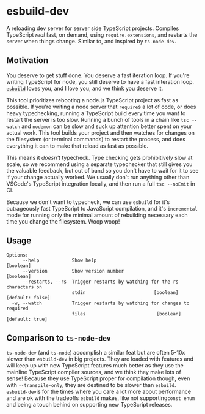 # esbuild-dev

A reloading dev server for server side TypeScript projects. Compiles TypeScript _real_ fast, on demand, using `require.extensions`, and restarts the server when things change. Similar to, and inspired by `ts-node-dev`.

## Motivation

You deserve to get stuff done. You deserve a fast iteration loop. If you're writing TypeScript for node, you still deserve to have a fast interation loop. [`esbuild`](https://github.com/evanw/esbuild) loves you, and I love you, and we think you deserve it.

This tool prioritizes rebooting a node.js TypeScript project as fast as possible. If you're writing a node server that `require`s a lot of code, or does heavy typechecking, running a TypeScript build every time you want to restart the server is too slow. Running a bunch of tools in a chain like `tsc --watch` and `nodemon` can be slow and suck up attention better spent on your actual work. This tool builds your project and then watches for changes on the filesystem (or terminal commands) to restart the process, and does everything it can to make that reload as fast as possible.

This means it _doesn't_ typecheck. Type checking gets prohibitively slow at scale, so we recommend using a separate typechecker that still gives you the valuable feedback, but out of band so you don't have to wait for it to see if your change actually worked. We usually don't run anything other than VSCode's TypeScript integration locally, and then run a full `tsc --noEmit` in CI.

Because we don't want to typecheck, we can use `esbuild` for it's outrageously fast TypeScript to JavaScript compilation, and it's `incremental` mode for running only the minimal amount of rebuilding necessary each time you change the filesystem. Woop woop!

## Usage

```
Options:
      --help            Show help                                      [boolean]
      --version         Show version number                            [boolean]
      --restarts, --rs  Trigger restarts by watching for the rs characters on
                        stdin                         [boolean] [default: false]
  -w, --watch           Trigger restarts by watching for changes to required
                        files                          [boolean] [default: true]
```

## Comparison to `ts-node-dev`

`ts-node-dev` (and `ts-node`) accomplish a similar feat but are often 5-10x slower than `esbuild-dev` in big projects. They are loaded with features and will keep up with new TypeScript features much better as they use the mainline TypeScript compiler sources, and we think they make lots of sense! Because they use TypeScript proper for compilation though, even with `--transpile-only`, they are destined to be slower than `esbuild`. `esbuild-dev`is for the times where you care a lot more about performance and are ok with the tradeoffs `esbuild` makes, like not supporting`const enum` and being a touch behind on supporting new TypeScript releases.
